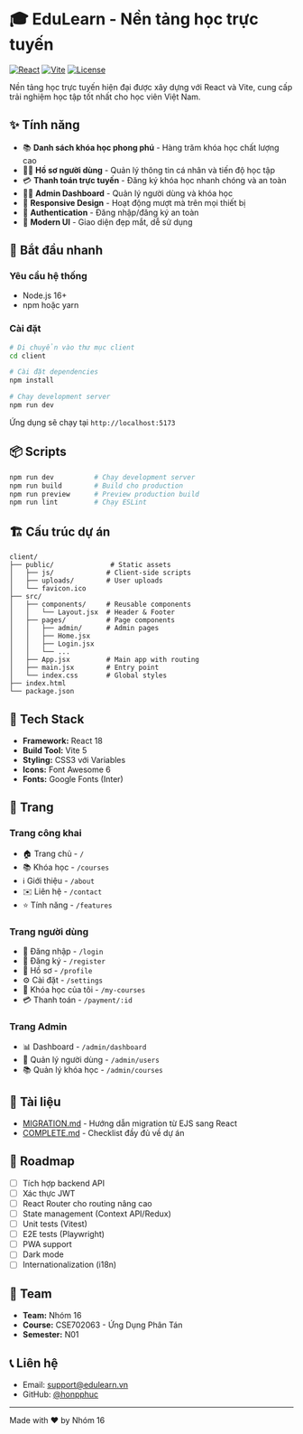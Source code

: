 # 🎓 EduLearn - Nền tảng học trực tuyến

[![React](https://img.shields.io/badge/React-18-blue.svg)](https://reactjs.org/)
[![Vite](https://img.shields.io/badge/Vite-5-purple.svg)](https://vitejs.dev/)
[![License](https://img.shields.io/badge/License-MIT-green.svg)](LICENSE)

Nền tảng học trực tuyến hiện đại được xây dựng với React và Vite, cung cấp trải nghiệm học tập tốt nhất cho học viên Việt Nam.

## ✨ Tính năng

- 📚 **Danh sách khóa học phong phú** - Hàng trăm khóa học chất lượng cao
- 👨‍🎓 **Hồ sơ người dùng** - Quản lý thông tin cá nhân và tiến độ học tập
- 💳 **Thanh toán trực tuyến** - Đăng ký khóa học nhanh chóng và an toàn
- 👨‍💼 **Admin Dashboard** - Quản lý người dùng và khóa học
- 📱 **Responsive Design** - Hoạt động mượt mà trên mọi thiết bị
- 🔐 **Authentication** - Đăng nhập/đăng ký an toàn
- 🎨 **Modern UI** - Giao diện đẹp mắt, dễ sử dụng

## 🚀 Bắt đầu nhanh

### Yêu cầu hệ thống

- Node.js 16+
- npm hoặc yarn

### Cài đặt

```bash
# Di chuyển vào thư mục client
cd client

# Cài đặt dependencies
npm install

# Chạy development server
npm run dev
```

Ứng dụng sẽ chạy tại `http://localhost:5173`

## 📦 Scripts

```bash
npm run dev          # Chạy development server
npm run build        # Build cho production
npm run preview      # Preview production build
npm run lint         # Chạy ESLint
```

## 🏗️ Cấu trúc dự án

```
client/
├── public/              # Static assets
│   ├── js/             # Client-side scripts
│   ├── uploads/        # User uploads
│   └── favicon.ico
├── src/
│   ├── components/     # Reusable components
│   │   └── Layout.jsx  # Header & Footer
│   ├── pages/          # Page components
│   │   ├── admin/      # Admin pages
│   │   ├── Home.jsx
│   │   ├── Login.jsx
│   │   └── ...
│   ├── App.jsx         # Main app with routing
│   ├── main.jsx        # Entry point
│   └── index.css       # Global styles
├── index.html
└── package.json
```

## 🎨 Tech Stack

- **Framework:** React 18
- **Build Tool:** Vite 5
- **Styling:** CSS3 với Variables
- **Icons:** Font Awesome 6
- **Fonts:** Google Fonts (Inter)

## 📱 Trang

### Trang công khai

- 🏠 Trang chủ - `/`
- 📚 Khóa học - `/courses`
- ℹ️ Giới thiệu - `/about`
- ✉️ Liên hệ - `/contact`
- ⭐ Tính năng - `/features`

### Trang người dùng

- 🔐 Đăng nhập - `/login`
- 📝 Đăng ký - `/register`
- 👤 Hồ sơ - `/profile`
- ⚙️ Cài đặt - `/settings`
- 📖 Khóa học của tôi - `/my-courses`
- 💳 Thanh toán - `/payment/:id`

### Trang Admin

- 📊 Dashboard - `/admin/dashboard`
- 👥 Quản lý người dùng - `/admin/users`
- 📚 Quản lý khóa học - `/admin/courses`

## 📄 Tài liệu

- [MIGRATION.md](MIGRATION.md) - Hướng dẫn migration từ EJS sang React
- [COMPLETE.md](COMPLETE.md) - Checklist đầy đủ về dự án

## 🎯 Roadmap

- [ ] Tích hợp backend API
- [ ] Xác thực JWT
- [ ] React Router cho routing nâng cao
- [ ] State management (Context API/Redux)
- [ ] Unit tests (Vitest)
- [ ] E2E tests (Playwright)
- [ ] PWA support
- [ ] Dark mode
- [ ] Internationalization (i18n)

## 👥 Team

- **Team:** Nhóm 16
- **Course:** CSE702063 - Ứng Dụng Phân Tán
- **Semester:** N01

## 📞 Liên hệ

- Email: support@edulearn.vn
- GitHub: [@honpphuc](https://github.com/honpphuc)

---

Made with ❤️ by Nhóm 16

